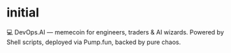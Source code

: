 # initial
💻 DevOps.AI — memecoin for engineers, traders &amp; AI wizards. Powered by Shell scripts, deployed via Pump.fun, backed by pure chaos.
